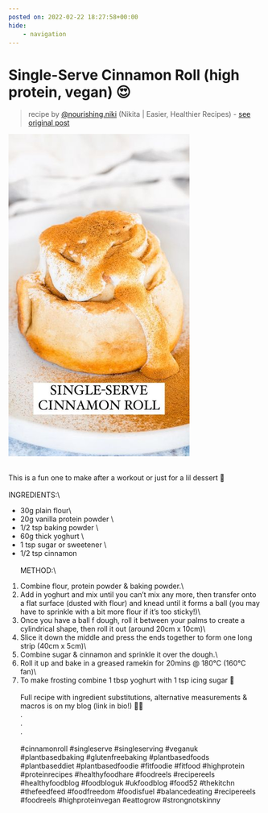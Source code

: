 ```yaml
---
posted on: 2022-02-22 18:27:58+00:00
hide:
    - navigation
---
```


# Single-Serve Cinnamon Roll (high protein, vegan) 😍 

> recipe by [@nourishing.niki](https://www.instagram.com/nourishing.niki/) 
(Nikita | Easier, Healthier Recipes) - [see original post](https://instagram.com/p/CaSiCl8qW0F)

![](../img/nourishing.niki_22-02-2022_1802.png)

\
This is a fun one to make after a workout or just for a lil dessert 😬\
\
INGREDIENTS:\
- 30g plain flour\
- 20g vanilla protein powder \
- 1/2 tsp baking powder \
- 60g thick yoghurt \
- 1 tsp sugar or sweetener \
- 1/2 tsp cinnamon\
\
METHOD:\
1. Combine flour, protein powder & baking powder.\
2. Add in yoghurt and mix until you can’t mix any more, then transfer onto a flat surface (dusted with flour) and knead until it forms a ball (you may have to sprinkle with a bit more flour if it’s too sticky!)\
3. Once you have a ball f dough, roll it between your palms to create a cylindrical shape, then roll it out (around 20cm x 10cm)\
4. Slice it down the middle and press the ends together to form one long strip (40cm x 5cm)\
5. Combine sugar & cinnamon and sprinkle it over the dough.\
6. Roll it up and bake in a greased ramekin for 20mins @ 180°C (160°C fan)\
7. To make frosting combine 1 tbsp yoghurt with 1 tsp icing sugar 🥰 \
\
Full recipe with ingredient substitutions, alternative measurements & macros is on my blog (link in bio!) 💃🏽\
.\
.\
.\
\
\#cinnamonroll \#singleserve \#singleserving \#veganuk \#plantbasedbaking \#glutenfreebaking \#plantbasedfoods \#plantbaseddiet \#plantbasedfoodie \#fitfoodie \#fitfood \#highprotein \#proteinrecipes \#healthyfoodhare \#foodreels \#recipereels \#healthyfoodblog \#foodbloguk \#ukfoodblog \#food52 \#thekitchn \#thefeedfeed \#foodfreedom \#foodisfuel \#balancedeating \#recipereels \#foodreels \#highproteinvegan \#eattogrow \#strongnotskinny 